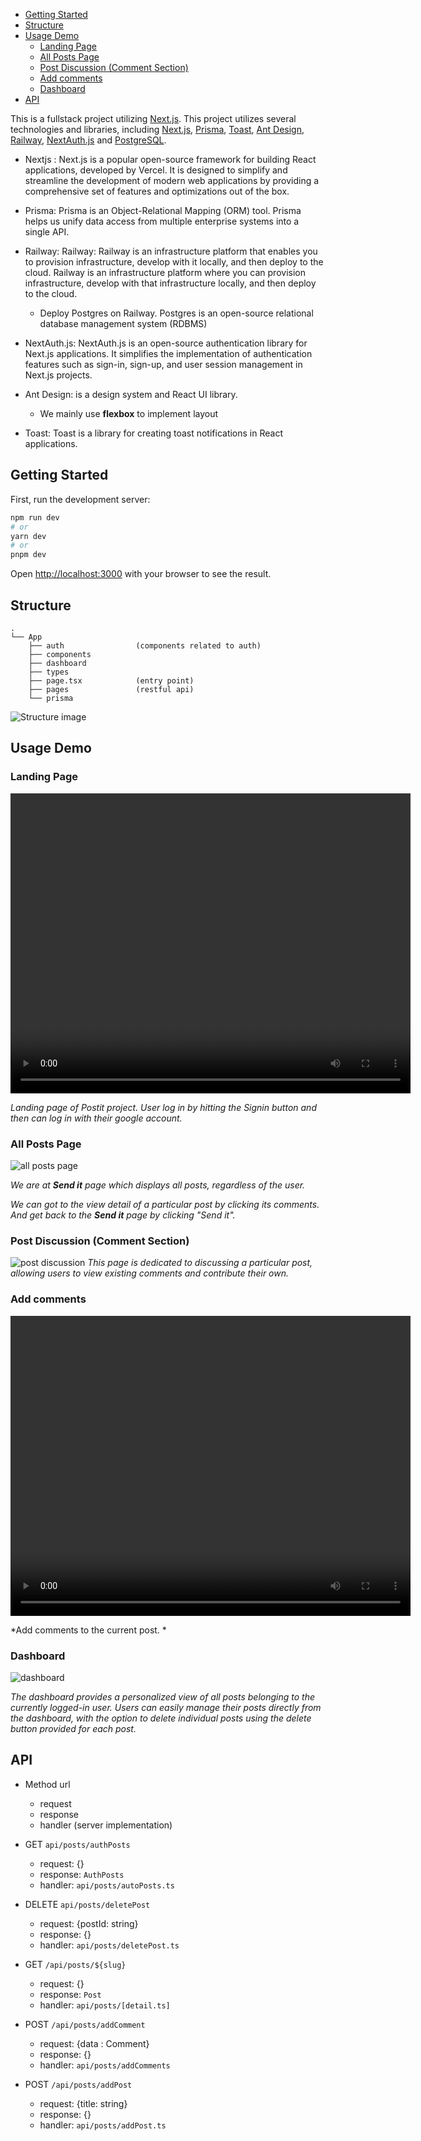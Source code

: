 - [Getting Started](#getting-started)
- [Structure](#structure)
- [Usage Demo](#usage-demo)
  - [Landing Page](#landing-page)
  - [All Posts Page](#all-posts-page)
  - [Post Discussion (Comment Section)](#post-discussion-comment-section)
  - [Add comments](#add-comments)
  - [Dashboard](#dashboard)
- [API](#api)


This is a fullstack project utilizing [Next.js](https://nextjs.org/).
This project utilizes several technologies and libraries, including [Next.js](https://nextjs.org/), [Prisma](https://www.prisma.io/), [Toast](https://react-hot-toast.com/),  [Ant Design](https://ant.design/), [Railway](https://railway.app/), [NextAuth.js](https://next-auth.js.org/) and [PostgreSQL](https://www.postgresql.org/).


- Nextjs : Next.js is a popular open-source framework for building React applications, developed by Vercel. It is designed to simplify and streamline the development of modern web applications by providing a comprehensive set of features and optimizations out of the box.
- Prisma: Prisma is an Object-Relational Mapping (ORM) tool. Prisma helps us unify data access from multiple enterprise systems into a single API.
- Railway: Railway: Railway is an infrastructure platform that enables you to provision infrastructure, develop with it locally, and then deploy to the cloud. Railway is an infrastructure platform where you can provision infrastructure, develop with that infrastructure locally, and then deploy to the cloud.
  - Deploy Postgres on Railway. Postgres is an open-source relational database management system (RDBMS)
- NextAuth.js: NextAuth.js is an open-source authentication library for Next.js applications. It simplifies the implementation of authentication features such as sign-in, sign-up, and user session management in Next.js projects.

- Ant Design: is a design system and React UI library.
  - We mainly use **flexbox** to implement layout
- Toast:  Toast is a library for creating toast notifications in React applications. 

## Getting Started

First, run the development server:

```bash
npm run dev
# or
yarn dev
# or
pnpm dev
```

Open [http://localhost:3000](http://localhost:3000) with your browser to see the result.

## Structure

```
.
└── App
    ├── auth                (components related to auth)       
    ├── components               
    ├── dashboard              
    ├── types
    ├── page.tsx            (entry point)
    ├── pages               (restful api)
    └── prisma

``` 

![Structure image](./docs/image/structure.jpg)

## Usage Demo

### Landing Page

<video width="640" height="480" controls>
  <source src="./docs/image/landing_page.mov" type="video/mp4">
</video>

*Landing page of Postit project. User log in by hitting the Signin button and then can log in with their google account.*

### All Posts Page

![all posts page](./docs/image/all_posts.png)


*We are at **Send it** page which displays all posts, regardless of the user.*

*We can got to the view detail of a particular post by clicking its comments. And get back to the **Send it** page by clicking "Send it".*

### Post Discussion (Comment Section) 

![post discussion](./docs/image/post_discussion.png)
*This page is dedicated to discussing a particular post, allowing users to view existing comments and contribute their own.*

### Add comments

<video width="640" height="480" controls>
  <source src="./docs/image/add_comments.mov" type="video/mp4">
</video>

*Add comments to the current post. *

### Dashboard

![dashboard](./docs/image/dashboard.png)

*The dashboard provides a personalized view of all posts belonging to the currently logged-in user. Users can easily manage their posts directly from the dashboard, with the option to delete individual posts using the delete button provided for each post.*

## API
- Method url
  - request
  - response
  - handler (server implementation)

- GET `api/posts/authPosts` 
  - request: {}
  - response: `AuthPosts`
  - handler: `api/posts/autoPosts.ts` 
  
- DELETE `api/posts/deletePost`
  - request: {postId: string}
  - response: {}
  - handler: `api/posts/deletePost.ts` 

- GET `/api/posts/${slug}`
  - request: {}
  - response: `Post`
  - handler: `api/posts/[detail.ts]`

- POST `/api/posts/addComment`
  - request: {data : Comment}
  - response: {}
  - handler: `api/posts/addComments`

- POST `/api/posts/addPost`
  - request: {title: string}
  - response: {}
  - handler: `api/posts/addPost.ts`

